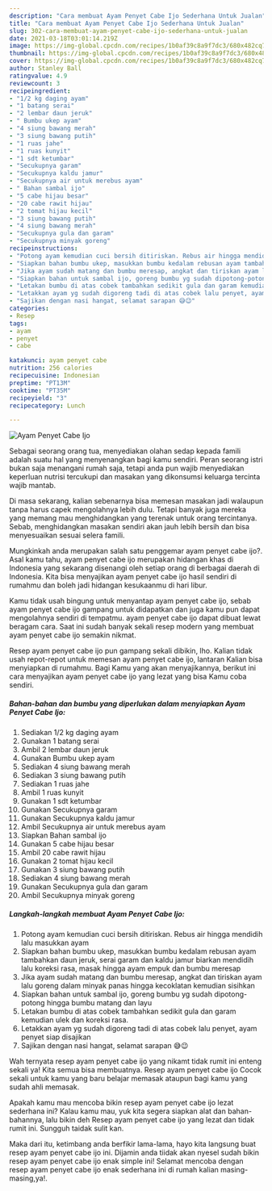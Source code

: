 ```yaml
---
description: "Cara membuat Ayam Penyet Cabe Ijo Sederhana Untuk Jualan"
title: "Cara membuat Ayam Penyet Cabe Ijo Sederhana Untuk Jualan"
slug: 302-cara-membuat-ayam-penyet-cabe-ijo-sederhana-untuk-jualan
date: 2021-03-18T03:01:14.219Z
image: https://img-global.cpcdn.com/recipes/1b0af39c8a9f7dc3/680x482cq70/ayam-penyet-cabe-ijo-foto-resep-utama.jpg
thumbnail: https://img-global.cpcdn.com/recipes/1b0af39c8a9f7dc3/680x482cq70/ayam-penyet-cabe-ijo-foto-resep-utama.jpg
cover: https://img-global.cpcdn.com/recipes/1b0af39c8a9f7dc3/680x482cq70/ayam-penyet-cabe-ijo-foto-resep-utama.jpg
author: Stanley Ball
ratingvalue: 4.9
reviewcount: 3
recipeingredient:
- "1/2 kg daging ayam"
- "1 batang serai"
- "2 lembar daun jeruk"
- " Bumbu ukep ayam"
- "4 siung bawang merah"
- "3 siung bawang putih"
- "1 ruas jahe"
- "1 ruas kunyit"
- "1 sdt ketumbar"
- "Secukupnya garam"
- "Secukupnya kaldu jamur"
- "Secukupnya air untuk merebus ayam"
- " Bahan sambal ijo"
- "5 cabe hijau besar"
- "20 cabe rawit hijau"
- "2 tomat hijau kecil"
- "3 siung bawang putih"
- "4 siung bawang merah"
- "Secukupnya gula dan garam"
- "Secukupnya minyak goreng"
recipeinstructions:
- "Potong ayam kemudian cuci bersih ditiriskan. Rebus air hingga mendidih lalu masukkan ayam"
- "Siapkan bahan bumbu ukep, masukkan bumbu kedalam rebusan ayam tambahkan daun jeruk, serai garam dan kaldu jamur biarkan mendidih lalu koreksi rasa, masak hingga ayam empuk dan bumbu meresap"
- "Jika ayam sudah matang dan bumbu meresap, angkat dan tiriskan ayam lalu goreng dalam minyak panas hingga kecoklatan kemudian sisihkan"
- "Siapkan bahan untuk sambal ijo, goreng bumbu yg sudah dipotong-potong hingga bumbu matang dan layu"
- "Letakan bumbu di atas cobek tambahkan sedikit gula dan garam kemudian ulek dan koreksi rasa."
- "Letakkan ayam yg sudah digoreng tadi di atas cobek lalu penyet, ayam penyet siap disajikan"
- "Sajikan dengan nasi hangat, selamat sarapan 😅😉"
categories:
- Resep
tags:
- ayam
- penyet
- cabe

katakunci: ayam penyet cabe 
nutrition: 256 calories
recipecuisine: Indonesian
preptime: "PT13M"
cooktime: "PT35M"
recipeyield: "3"
recipecategory: Lunch

---
```



![Ayam Penyet Cabe Ijo](https://img-global.cpcdn.com/recipes/1b0af39c8a9f7dc3/680x482cq70/ayam-penyet-cabe-ijo-foto-resep-utama.jpg)

Sebagai seorang orang tua, menyediakan olahan sedap kepada famili adalah suatu hal yang menyenangkan bagi kamu sendiri. Peran seorang istri bukan saja menangani rumah saja, tetapi anda pun wajib menyediakan keperluan nutrisi tercukupi dan masakan yang dikonsumsi keluarga tercinta wajib mantab.

Di masa  sekarang, kalian sebenarnya bisa memesan masakan jadi walaupun tanpa harus capek mengolahnya lebih dulu. Tetapi banyak juga mereka yang memang mau menghidangkan yang terenak untuk orang tercintanya. Sebab, menghidangkan masakan sendiri akan jauh lebih bersih dan bisa menyesuaikan sesuai selera famili. 



Mungkinkah anda merupakan salah satu penggemar ayam penyet cabe ijo?. Asal kamu tahu, ayam penyet cabe ijo merupakan hidangan khas di Indonesia yang sekarang disenangi oleh setiap orang di berbagai daerah di Indonesia. Kita bisa menyajikan ayam penyet cabe ijo hasil sendiri di rumahmu dan boleh jadi hidangan kesukaanmu di hari libur.

Kamu tidak usah bingung untuk menyantap ayam penyet cabe ijo, sebab ayam penyet cabe ijo gampang untuk didapatkan dan juga kamu pun dapat mengolahnya sendiri di tempatmu. ayam penyet cabe ijo dapat dibuat lewat beragam cara. Saat ini sudah banyak sekali resep modern yang membuat ayam penyet cabe ijo semakin nikmat.

Resep ayam penyet cabe ijo pun gampang sekali dibikin, lho. Kalian tidak usah repot-repot untuk memesan ayam penyet cabe ijo, lantaran Kalian bisa menyiapkan di rumahmu. Bagi Kamu yang akan menyajikannya, berikut ini cara menyajikan ayam penyet cabe ijo yang lezat yang bisa Kamu coba sendiri.

<!--inarticleads1-->

##### Bahan-bahan dan bumbu yang diperlukan dalam menyiapkan Ayam Penyet Cabe Ijo:

1. Sediakan 1/2 kg daging ayam
1. Gunakan 1 batang serai
1. Ambil 2 lembar daun jeruk
1. Gunakan  Bumbu ukep ayam
1. Sediakan 4 siung bawang merah
1. Sediakan 3 siung bawang putih
1. Sediakan 1 ruas jahe
1. Ambil 1 ruas kunyit
1. Gunakan 1 sdt ketumbar
1. Gunakan Secukupnya garam
1. Gunakan Secukupnya kaldu jamur
1. Ambil Secukupnya air untuk merebus ayam
1. Siapkan  Bahan sambal ijo
1. Gunakan 5 cabe hijau besar
1. Ambil 20 cabe rawit hijau
1. Gunakan 2 tomat hijau kecil
1. Gunakan 3 siung bawang putih
1. Sediakan 4 siung bawang merah
1. Gunakan Secukupnya gula dan garam
1. Ambil Secukupnya minyak goreng




<!--inarticleads2-->

##### Langkah-langkah membuat Ayam Penyet Cabe Ijo:

1. Potong ayam kemudian cuci bersih ditiriskan. Rebus air hingga mendidih lalu masukkan ayam
1. Siapkan bahan bumbu ukep, masukkan bumbu kedalam rebusan ayam tambahkan daun jeruk, serai garam dan kaldu jamur biarkan mendidih lalu koreksi rasa, masak hingga ayam empuk dan bumbu meresap
1. Jika ayam sudah matang dan bumbu meresap, angkat dan tiriskan ayam lalu goreng dalam minyak panas hingga kecoklatan kemudian sisihkan
1. Siapkan bahan untuk sambal ijo, goreng bumbu yg sudah dipotong-potong hingga bumbu matang dan layu
1. Letakan bumbu di atas cobek tambahkan sedikit gula dan garam kemudian ulek dan koreksi rasa.
1. Letakkan ayam yg sudah digoreng tadi di atas cobek lalu penyet, ayam penyet siap disajikan
1. Sajikan dengan nasi hangat, selamat sarapan 😅😉




Wah ternyata resep ayam penyet cabe ijo yang nikamt tidak rumit ini enteng sekali ya! Kita semua bisa membuatnya. Resep ayam penyet cabe ijo Cocok sekali untuk kamu yang baru belajar memasak ataupun bagi kamu yang sudah ahli memasak.

Apakah kamu mau mencoba bikin resep ayam penyet cabe ijo lezat sederhana ini? Kalau kamu mau, yuk kita segera siapkan alat dan bahan-bahannya, lalu bikin deh Resep ayam penyet cabe ijo yang lezat dan tidak rumit ini. Sungguh taidak sulit kan. 

Maka dari itu, ketimbang anda berfikir lama-lama, hayo kita langsung buat resep ayam penyet cabe ijo ini. Dijamin anda tiidak akan nyesel sudah bikin resep ayam penyet cabe ijo enak simple ini! Selamat mencoba dengan resep ayam penyet cabe ijo enak sederhana ini di rumah kalian masing-masing,ya!.

